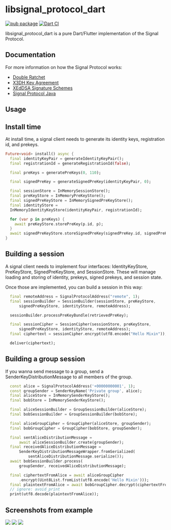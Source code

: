 # libsignal_protocol_dart

[![pub package](https://img.shields.io/pub/v/libsignal_protocol_dart.svg)](https://pub.dartlang.org/packages/libsignal_protocol_dart)
[![Dart CI](https://github.com/MixinNetwork/libsignal_protocol_dart/workflows/Dart/badge.svg)](https://github.com/MixinNetwork/libsignal_protocol_dart/actions)

libsignal_protocol_dart is a pure Dart/Flutter implementation of the Signal Protocol.

## Documentation

For more information on how the Signal Protocol works:

- [Double Ratchet](https://whispersystems.org/docs/specifications/doubleratchet/)
- [X3DH Key Agreement](https://whispersystems.org/docs/specifications/x3dh/)
- [XEdDSA Signature Schemes](https://whispersystems.org/docs/specifications/xeddsa/)
- [Signal Protocol Java](https://github.com/signalapp/libsignal-protocol-java/)

## Usage

## Install time

At install time, a signal client needs to generate its identity keys, registration id, and prekeys.

```dart
Future<void> install() async {
  final identityKeyPair = generateIdentityKeyPair();
  final registrationId = generateRegistrationId(false);

  final preKeys = generatePreKeys(0, 110);

  final signedPreKey = generateSignedPreKey(identityKeyPair, 0);

  final sessionStore = InMemorySessionStore();
  final preKeyStore = InMemoryPreKeyStore();
  final signedPreKeyStore = InMemorySignedPreKeyStore();
  final identityStore =
  InMemoryIdentityKeyStore(identityKeyPair, registrationId);

  for (var p in preKeys) {
    await preKeyStore.storePreKey(p.id, p);
  }
  await signedPreKeyStore.storeSignedPreKey(signedPreKey.id, signedPreKey);
}
```

## Building a session

A signal client needs to implement four interfaces: IdentityKeyStore, PreKeyStore, SignedPreKeyStore, and SessionStore. These will manage loading and storing of identity, prekeys, signed prekeys, and session state.

Once those are implemented, you can build a session in this way:

```dart
  final remoteAddress = SignalProtocolAddress("remote", 1);
  final sessionBuilder = SessionBuilder(sessionStore, preKeyStore,
      signedPreKeyStore, identityStore, remoteAddress);

  sessionBuilder.processPreKeyBundle(retrievedPreKey);

  final sessionCipher = SessionCipher(sessionStore, preKeyStore,
      signedPreKeyStore, identityStore, remoteAddress);
  final ciphertext = sessionCipher.encrypt(utf8.encode("Hello Mixin"));

  deliver(ciphertext);
```

## Building a group session

If you wanna send message to a group, send a SenderKeyDistributionMessage to all members of the group.

```dart
  const alice = SignalProtocolAddress('+00000000001', 1);
  const groupSender = SenderKeyName('Private group', alice);
  final aliceStore = InMemorySenderKeyStore();
  final bobStore = InMemorySenderKeyStore();

  final aliceSessionBuilder = GroupSessionBuilder(aliceStore);
  final bobSessionBuilder = GroupSessionBuilder(bobStore);

  final aliceGroupCipher = GroupCipher(aliceStore, groupSender);
  final bobGroupCipher = GroupCipher(bobStore, groupSender);

  final sentAliceDistributionMessage =
      await aliceSessionBuilder.create(groupSender);
  final receivedAliceDistributionMessage =
      SenderKeyDistributionMessageWrapper.fromSerialized(
          sentAliceDistributionMessage.serialize());
  await bobSessionBuilder.process(
      groupSender, receivedAliceDistributionMessage);

  final ciphertextFromAlice = await aliceGroupCipher
      .encrypt(Uint8List.fromList(utf8.encode('Hello Mixin')));
  final plaintextFromAlice = await bobGroupCipher.decrypt(ciphertextFromAlice);
  // ignore: avoid_print
  print(utf8.decode(plaintextFromAlice));
```

## Screenshots from example
![](https://github.com/abhay-s-rawat/libsignal_protocol_dart/blob/master/example/screenshots/home_screen.png)
![](https://github.com/abhay-s-rawat/libsignal_protocol_dart/blob/master/example/screenshots/onetoone.png)
![](https://github.com/abhay-s-rawat/libsignal_protocol_dart/blob/master/example/screenshots/group.png)